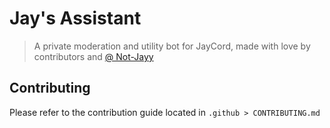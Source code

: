 # Jay's Assistant

> A private moderation and utility bot for JayCord, made with love by contributors and [@ Not-Jayy](https://github.com/Not-Jayy)

## Contributing

Please refer to the contribution guide located in ` .github > CONTRIBUTING.md `